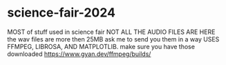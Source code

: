 # science-fair-2024
MOST of stuff used in science fair
NOT ALL THE AUDIO FILES ARE HERE
the wav files are more then 25MB
ask me to send you them in a way        USES FFMPEG, LIBROSA, AND MATPLOTLIB. make sure you have those downloaded
https://www.gyan.dev/ffmpeg/builds/
